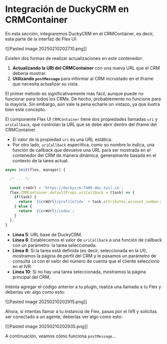 
# Integración de DuckyCRM en CRMContainer

En esta sección, integraremos DuckyCRM en el CRMContainer, es decir, esta parte de la interfaz de Flex UI:

![[Pasted image 20250210202710.png]]

Existen dos formas de realizar actualizaciones en este contenedor:

1. **Actualizando la URI del CRMContainer** con una nueva URL que el CRM debería mostrar.
2. **Utilizando `postMessage`** para informar al CRM incrustado en el iframe que necesita actualizar su vista.

El primer método es significativamente más fácil, aunque puede no funcionar para todos los CRMs. De hecho, probablemente no funcione para la mayoría. Sin embargo, aún vale la pena echarle un vistazo, ya que ilustra bien este concepto.

El componente Flex UI `CRMContainer` tiene dos propiedades llamadas `uri` y `uriCallback`, que controlan la URL que se debe abrir dentro del iframe del CRMContainer.

- El valor de la propiedad `uri` es una URL estática.
- Por otro lado, `uriCallback` especifica, como su nombre lo indica, una función de callback que devuelve una URL para ser mostrada en el contenedor del CRM de manera dinámica, generalmente basada en el contexto de la tarea actual.

```javascript
async init(flex, manager) {

  /* ... */

  const crmUrl = 'https://duckycrm-7409-dev.twil.io';
  flex.CRMContainer.defaultProps.uriCallback = (task) => {
    if(task) {
      return `${crmUrl}/profile?id=` + task.attributes.account_number;
    } else {
      return `${crmUrl}/index`;
    }
  };
}
```

- **Línea 5**: URL base de DuckyCRM.
- **Línea 6**: Establecemos el valor de `uriCallback` a una función de callback con un parámetro: la tarea seleccionada.
- **Línea 8**: Si la tarea está definida (es decir, seleccionada en la UI), mostramos la página de perfil del CRM y le pasamos un parámetro de consulta `id` con el valor del número de cuenta que el cliente seleccionó en el IVR.
- **Línea 10**: Si no hay una tarea seleccionada, mostramos la página principal del CRM.

Intenta agregar el código anterior a tu plugin, realiza una llamada a tu Flex y deberías ver algo como esto:

![[Pasted image 20250210202915.png]]

Ahora, si intentas llamar a tu instancia de Flex, pasas por el IVR y solicitas ser conectado a un agente, deberías ver algo como esto:

![[Pasted image 20250210202935.png]]

A continuación, veamos cómo funciona `postMessage`...
